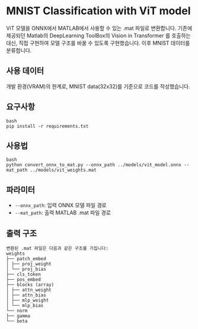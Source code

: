 # MNIST Classification with ViT model

ViT 모델을 ONNX에서 MATLAB에서 사용할 수 있는 .mat 파일로 변환합니다.
기존에 제공되던 Matlab의 DeepLearning ToolBox의 Vision in Transformer 를 호출하는 대신, 직접 구현하여 모델 구조를 바꿀 수 있도록 구현했습니다.
이후 MNIST 데이터를 분류합니다.

## 사용 데이터
개발 환경(VRAM)의 한계로, MNIST data(32x32)를 기준으로 코드를 작성했습니다.

## 요구사항 

```
bash
pip install -r requirements.txt
```

## 사용법
```
bash
python convert_onnx_to_mat.py --onnx_path ../models/vit_model.onnx --mat_path ../models/vit_weights.mat
```


## 파라미터

- `--onnx_path`: 입력 ONNX 모델 파일 경로
- `--mat_path`: 출력 MATLAB .mat 파일 경로

## 출력 구조

```
변환된 .mat 파일은 다음과 같은 구조를 가집니다:
weights
├── patch_embed
│ ├── proj_weight
│ └── proj_bias
├── cls_token
├── pos_embed
├── blocks (array)
│ ├── attn_weight
│ ├── attn_bias
│ ├── mlp_weight
│ └── mlp_bias
└── norm
├── gamma
└── beta
```
